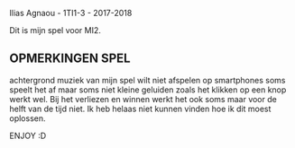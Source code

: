 Ilias Agnaou - 1TI1-3 - 2017-2018

Dit is mijn spel voor MI2.

OPMERKINGEN SPEL
----------------------------
achtergrond muziek van mijn spel wilt niet afspelen op smartphones
soms speelt het af maar soms niet
kleine geluiden zoals het klikken op een knop werkt wel.
Bij het verliezen en winnen werkt het ook soms maar voor de helft van de tijd niet.
Ik heb helaas niet kunnen vinden hoe ik dit moest oplossen.

ENJOY :D
